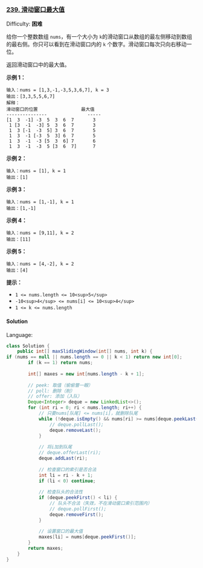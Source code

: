 ### [239\. 滑动窗口最大值](https://leetcode-cn.com/problems/sliding-window-maximum/)

Difficulty: **困难**


给你一个整数数组 `nums`，有一个大小为 `k`的滑动窗口从数组的最左侧移动到数组的最右侧。你只可以看到在滑动窗口内的 `k` 个数字。滑动窗口每次只向右移动一位。

返回滑动窗口中的最大值。

**示例 1：**

```
输入：nums = [1,3,-1,-3,5,3,6,7], k = 3
输出：[3,3,5,5,6,7]
解释：
滑动窗口的位置                最大值
---------------               -----
[1  3  -1] -3  5  3  6  7       3
 1 [3  -1  -3] 5  3  6  7       3
 1  3 [-1  -3  5] 3  6  7       5
 1  3  -1 [-3  5  3] 6  7       5
 1  3  -1  -3 [5  3  6] 7       6
 1  3  -1  -3  5 [3  6  7]      7
```

**示例 2：**

```
输入：nums = [1], k = 1
输出：[1]
```

**示例 3：**

```
输入：nums = [1,-1], k = 1
输出：[1,-1]
```

**示例 4：**

```
输入：nums = [9,11], k = 2
输出：[11]
```

**示例 5：**

```
输入：nums = [4,-2], k = 2
输出：[4]
```

**提示：**

*   `1 <= nums.length <= 10<sup>5</sup>`
*   `-10<sup>4</sup> <= nums[i] <= 10<sup>4</sup>`
*   `1 <= k <= nums.length`


#### Solution

Language: 

```java
class Solution {
    public int[] maxSlidingWindow(int[] nums, int k) {
if (nums == null || nums.length == 0 || k < 1) return new int[0];
    	if (k == 1) return nums;
    	
    	int[] maxes = new int[nums.length - k + 1];
    	
    	// peek: 取值（偷偷瞥一眼）
    	// poll: 删除（削）
    	// offer: 添加（入队）
    	Deque<Integer> deque = new LinkedList<>();
    	for (int ri = 0; ri < nums.length; ri++) {
			// 只要nums[队尾] <= nums[i]，就删除队尾
    		while (!deque.isEmpty() && nums[ri] >= nums[deque.peekLast()]) {
    			// deque.pollLast();
    			deque.removeLast();
    		}
    		
    		// 将i加到队尾
    		// deque.offerLast(ri);
    		deque.addLast(ri);
    		
    		// 检查窗口的索引是否合法
    		int li = ri - k + 1;
    		if (li < 0) continue;
    		
    		// 检查队头的合法性
    		if (deque.peekFirst() < li) {
    			// 队头不合法（失效，不在滑动窗口索引范围内）
    			// deque.pollFirst();
    			deque.removeFirst();
    		}
    		
    		// 设置窗口的最大值
    		maxes[li] = nums[deque.peekFirst()];
		}
    	return maxes;
    }
}
```

